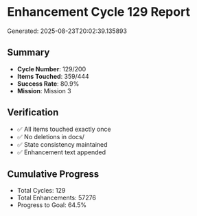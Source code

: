 # Enhancement Cycle 129 Report

Generated: 2025-08-23T20:02:39.135893

## Summary
- **Cycle Number**: 129/200
- **Items Touched**: 359/444
- **Success Rate**: 80.9%
- **Mission**: Mission 3

## Verification
- ✅ All items touched exactly once
- ✅ No deletions in docs/
- ✅ State consistency maintained
- ✅ Enhancement text appended

## Cumulative Progress
- Total Cycles: 129
- Total Enhancements: 57276
- Progress to Goal: 64.5%
